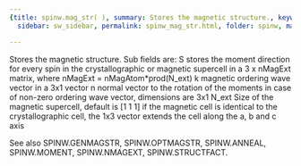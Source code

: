 ```yaml
---
{title: spinw.mag_str( ), summary: Stores the magnetic structure., keywords: sample,
  sidebar: sw_sidebar, permalink: spinw_mag_str.html, folder: spinw, mathjax: 'true'}

---
```

Stores the magnetic structure.
Sub fields are:
  S       stores the moment direction for every spin in the
          crystallographic or magnetic supercell in a
          3 x nMagExt matrix, where nMagExt = nMagAtom*prod(N_ext)
  k       magnetic ordering wave vector in a 3x1 vector
  n       normal vector to the rotation of the moments in
          case of non-zero ordering wave vector, dimensions are
          3x1
  N_ext   Size of the magnetic supercell, default is [1 1 1]
          if the magnetic cell is identical to the
          crystallographic cell, the 1x3 vector extends the
          cell along the a, b and c axis
 
See also SPINW.GENMAGSTR, SPINW.OPTMAGSTR, SPINW.ANNEAL, SPINW.MOMENT, SPINW.NMAGEXT, SPINW.STRUCTFACT.

